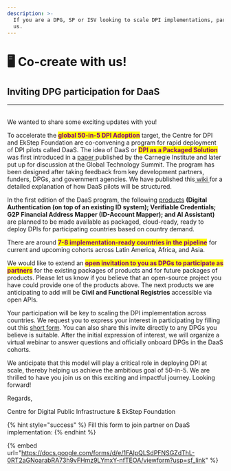 ```yaml
---
description: >-
  If you are a DPG, SP or ISV looking to scale DPI implementations, partner with
  us.
---
```


# 🖥️ Co-create with us!

## Inviting DPG participation for DaaS

***

\
We wanted to share some exciting updates with you!

To accelerate the <mark style="color:purple;">**global 50-in-5 DPI Adoption**</mark> target, the Centre for DPI and EkStep Foundation are co-convening a program for rapid deployment of DPI pilots called DaaS. The idea of DaaS or <mark style="color:purple;">**DPI as a Packaged Solution**</mark> was first introduced in a [paper ](https://carnegieindia.org/2024/02/13/future-of-digital-public-infrastructure-thesis-for-rapid-global-adoption-pub-91612)published by the Carnegie Institute and later put up for discussion at the Global Technology Summit. The program has been designed after taking feedback from key development partners, funders, DPGs, and government agencies. We have published this[ wiki ](https://docs.cdpi.dev/initiatives/dpi-as-a-packaged-solution-daas)for a detailed explanation of how DaaS pilots will be structured.&#x20;

In the first edition of the DaaS program, the following [products](https://docs.cdpi.dev/initiatives/dpi-as-a-packaged-solution-daas/cohort-1-daas-offerings) **(Digital Authentication (on top of an existing ID system); Verifiable Credentials; G2P Financial Address Mapper (ID-Account Mapper); and AI Assistant)** are planned to be made available as packaged, cloud-ready, ready to deploy DPIs for participating countries based on country demand.

There are around <mark style="color:purple;">**7-8 implementation-ready countries in the pipeline**</mark> for current and upcoming cohorts across Latin America, Africa, and Asia.&#x20;

We would like to extend an <mark style="color:purple;">**open invitation to you as DPGs to participate as partners**</mark> for the existing packages of products and for future packages of products. Please let us know if you believe that an open-source project you have could provide one of the products above. The next products we are anticipating to add will be **Civil and Functional Registries** accessible via open APIs.&#x20;

Your participation will be key to scaling the DPI implementation across countries. We request you to express your interest in participating by filling out this [short form](https://docs.google.com/forms/d/e/1FAIpQLSdPFNSGZdThL-0RT2aGNoarabRA73h9vFHmz9LYmxY-nfTEOA/viewform?usp=sf\_link). You can also share this invite directly to any DPGs you believe is suitable. After the initial expression of interest, we will organize a virtual webinar to answer questions and officially onboard DPGs in the DaaS cohorts.&#x20;

We anticipate that this model will play a critical role in deploying DPI at scale, thereby helping us achieve the ambitious goal of 50-in-5. We are thrilled to have you join us on this exciting and impactful journey. Looking forward!

Regards,&#x20;

Centre for Digital Public Infrastructure & EkStep Foundation

{% hint style="success" %}
Fill this form to join partner on DaaS implementation:
{% endhint %}

{% embed url="https://docs.google.com/forms/d/e/1FAIpQLSdPFNSGZdThL-0RT2aGNoarabRA73h9vFHmz9LYmxY-nfTEOA/viewform?usp=sf_link" %}
